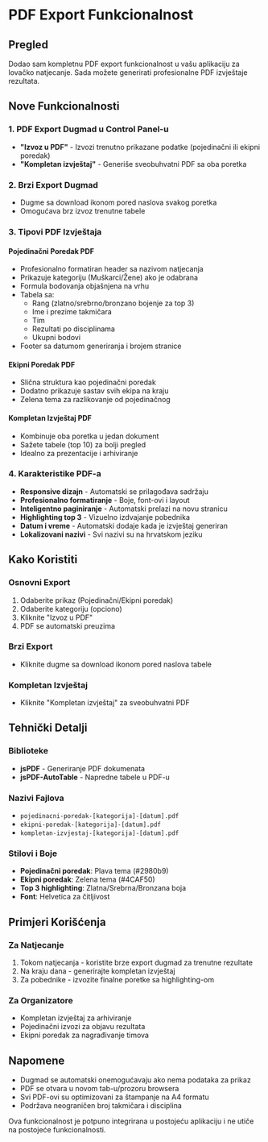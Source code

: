 # PDF Export Funkcionalnost

## Pregled

Dodao sam kompletnu PDF export funkcionalnost u vašu aplikaciju za lovačko natjecanje. Sada možete generirati profesionalne PDF izvještaje rezultata.

## Nove Funkcionalnosti

### 1. PDF Export Dugmad u Control Panel-u

- **"Izvoz u PDF"** - Izvozi trenutno prikazane podatke (pojedinačni ili ekipni poredak)
- **"Kompletan izvještaj"** - Generiše sveobuhvatni PDF sa oba poretka

### 2. Brzi Export Dugmad

- Dugme sa download ikonom pored naslova svakog poretka
- Omogućava brz izvoz trenutne tabele

### 3. Tipovi PDF Izvještaja

#### Pojedinačni Poredak PDF
- Profesionalno formatiran header sa nazivom natjecanja
- Prikazuje kategoriju (Muškarci/Žene) ako je odabrana
- Formula bodovanja objašnjena na vrhu
- Tabela sa:
  - Rang (zlatno/srebrno/bronzano bojenje za top 3)
  - Ime i prezime takmičara
  - Tim
  - Rezultati po disciplinama
  - Ukupni bodovi
- Footer sa datumom generiranja i brojem stranice

#### Ekipni Poredak PDF
- Slična struktura kao pojedinačni poredak
- Dodatno prikazuje sastav svih ekipa na kraju
- Zelena tema za razlikovanje od pojedinačnog

#### Kompletan Izvještaj PDF
- Kombinuje oba poretka u jedan dokument
- Sažete tabele (top 10) za bolji pregled
- Idealno za prezentacije i arhiviranje

### 4. Karakteristike PDF-a

- **Responsive dizajn** - Automatski se prilagođava sadržaju
- **Profesionalno formatiranje** - Boje, font-ovi i layout
- **Inteligentno paginiranje** - Automatski prelazi na novu stranicu
- **Highlighting top 3** - Vizuelno izdvajanje pobednika
- **Datum i vreme** - Automatski dodaje kada je izvještaj generiran
- **Lokalizovani nazivi** - Svi nazivi su na hrvatskom jeziku

## Kako Koristiti

### Osnovni Export
1. Odaberite prikaz (Pojedinačni/Ekipni poredak)
2. Odaberite kategoriju (opciono)
3. Kliknite "Izvoz u PDF"
4. PDF se automatski preuzima

### Brzi Export
- Kliknite dugme sa download ikonom pored naslova tabele

### Kompletan Izvještaj  
- Kliknite "Kompletan izvještaj" za sveobuhvatni PDF

## Tehnički Detalji

### Biblioteke
- **jsPDF** - Generiranje PDF dokumenata
- **jsPDF-AutoTable** - Napredne tabele u PDF-u

### Nazivi Fajlova
- `pojedinacni-poredak-[kategorija]-[datum].pdf`
- `ekipni-poredak-[kategorija]-[datum].pdf`  
- `kompletan-izvjestaj-[kategorija]-[datum].pdf`

### Stilovi i Boje
- **Pojedinačni poredak**: Plava tema (#2980b9)
- **Ekipni poredak**: Zelena tema (#4CAF50)
- **Top 3 highlighting**: Zlatna/Srebrna/Bronzana boja
- **Font**: Helvetica za čitljivost

## Primjeri Korišćenja

### Za Natjecanje
1. Tokom natjecanja - koristite brze export dugmad za trenutne rezultate
2. Na kraju dana - generirajte kompletan izvještaj
3. Za pobednike - izvozite finalne poretke sa highlighting-om

### Za Organizatore
- Kompletan izvještaj za arhiviranje
- Pojedinačni izvozi za objavu rezultata
- Ekipni poredak za nagrađivanje timova

## Napomene

- Dugmad se automatski onemogućavaju ako nema podataka za prikaz
- PDF se otvara u novom tab-u/prozoru browsera
- Svi PDF-ovi su optimizovani za štampanje na A4 formatu
- Podržava neograničen broj takmičara i disciplina

Ova funkcionalnost je potpuno integrirana u postojeću aplikaciju i ne utiče na postojeće funkcionalnosti.
